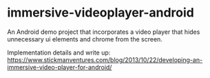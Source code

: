 # immersive-videoplayer-android

An Android demo project that incorporates a video player that hides unnecessary ui elements and chrome from the screen.

Implementation details and write up: https://www.stickmanventures.com/blog/2013/10/22/developing-an-immersive-video-player-for-android/

